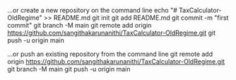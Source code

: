 …or create a new repository on the command line
echo "# TaxCalculator-OldRegime" >> README.md
git init
git add README.md
git commit -m "first commit"
git branch -M main
git remote add origin https://github.com/sangithakarunanithi/TaxCalculator-OldRegime.git
git push -u origin main



…or push an existing repository from the command line
git remote add origin https://github.com/sangithakarunanithi/TaxCalculator-OldRegime.git
git branch -M main
git push -u origin main
